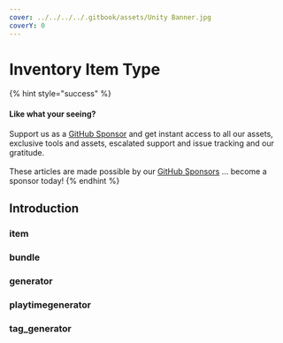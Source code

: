```yaml
---
cover: ../../../../.gitbook/assets/Unity Banner.jpg
coverY: 0
---
```


# Inventory Item Type

{% hint style="success" %}
#### Like what your seeing?

Support us as a [GitHub Sponsor](../../../../become-a-sponsor/) and get instant access to all our assets, exclusive tools and assets, escalated support and issue tracking and our gratitude.\
\
These articles are made possible by our [GitHub Sponsors](../../../../become-a-sponsor/) ... become a sponsor today!
{% endhint %}

## Introduction

### item

### bundle

### generator

### playtimegenerator

### tag\_generator
